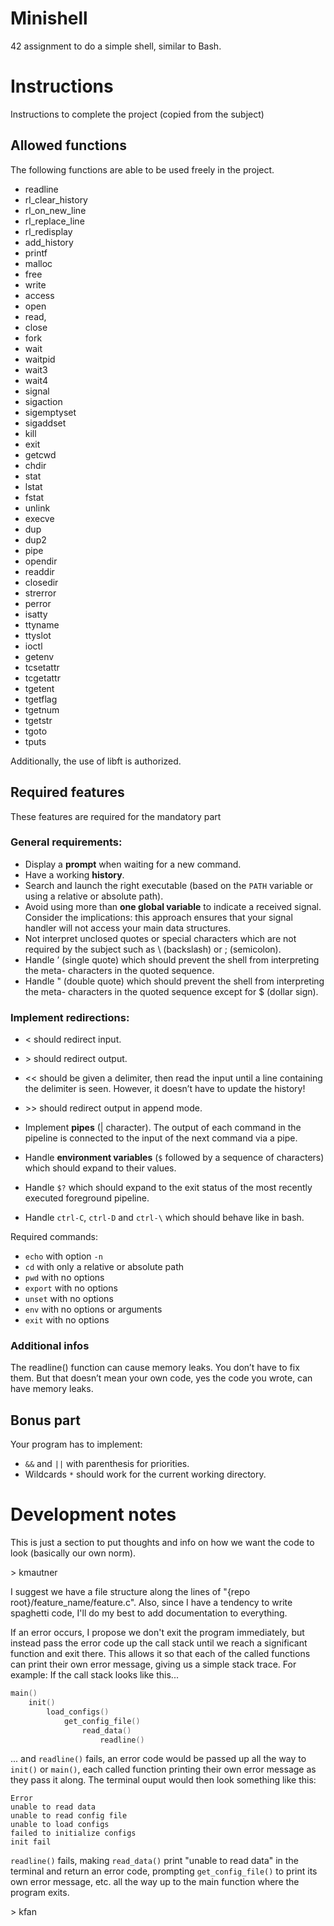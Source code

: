 # Minishell

42 assignment to do a simple shell, similar to Bash.

# Instructions

Instructions to complete the project (copied from the subject)

## Allowed functions

The following functions are able to be used freely in the project.
- readline
- rl_clear_history
- rl_on_new_line
- rl_replace_line
- rl_redisplay
- add_history
- printf
- malloc
- free
- write
- access
- open
- read,
- close
- fork
- wait
- waitpid
- wait3
- wait4
- signal
- sigaction
- sigemptyset
- sigaddset
- kill
- exit
- getcwd
- chdir
- stat
- lstat
- fstat
- unlink
- execve
- dup
- dup2
- pipe
- opendir
- readdir
- closedir
- strerror
- perror
- isatty
- ttyname
- ttyslot
- ioctl
- getenv
- tcsetattr
- tcgetattr
- tgetent
- tgetflag
- tgetnum
- tgetstr
- tgoto
- tputs

Additionally, the use of libft is authorized.

## Required features

These features are required for the mandatory part

### General requirements:
- Display a **prompt** when waiting for a new command.
- Have a working **history**.
- Search and launch the right executable (based on the `PATH` variable or using a relative or absolute path).
- Avoid using more than **one global variable** to indicate a received signal. Consider the implications: this approach ensures that your signal handler will not access your main data structures.
- Not interpret unclosed quotes or special characters which are not required by the subject such as \ (backslash) or ; (semicolon).
- Handle ’ (single quote) which should prevent the shell from interpreting the meta- characters in the quoted sequence.
- Handle " (double quote) which should prevent the shell from interpreting the meta- characters in the quoted sequence except for $ (dollar sign).

### Implement redirections:
- < should redirect input.
- \> should redirect output.
- << should be given a delimiter, then read the input until a line containing the
delimiter is seen. However, it doesn’t have to update the history!
- \>\> should redirect output in append mode.

- Implement **pipes** (| character). The output of each command in the pipeline is connected to the input of the next command via a pipe.
- Handle **environment variables** (`$` followed by a sequence of characters) which should expand to their values.
- Handle `$?` which should expand to the exit status of the most recently executed
foreground pipeline.
- Handle `ctrl-C`, `ctrl-D` and `ctrl-\` which should behave like in bash.

Required commands:
- `echo` with option `-n`
- `cd` with only a relative or absolute path
- `pwd` with no options
- `export` with no options
- `unset` with no options
- `env` with no options or arguments
- `exit` with no options

### Additional infos

The readline() function can cause memory leaks. You don’t have to fix them. But that doesn’t mean your own code, yes the code you wrote, can have memory leaks.

## Bonus part

Your program has to implement:
- `&&` and `||` with parenthesis for priorities.
- Wildcards `*` should work for the current working directory.

# Development notes

This is just a section to put thoughts and info on how we want the code to look (basically our own norm).

\> kmautner

I suggest we have a file structure along the lines of "{repo root}/feature_name/feature.c".
Also, since I have a tendency to write spaghetti code, I'll do my best to add documentation to everything.

If an error occurs, I propose we don't exit the program immediately, but instead pass the error code up
the call stack until we reach a significant function and exit there. This allows it so that each of the
called functions can print their own error message, giving us a simple stack trace.
For example: If the call stack looks like this...
```c
main()
    init()
        load_configs()
            get_config_file()
                read_data()
                    readline()
```
... and `readline()` fails, an error code would be passed up all the way to `init()` or `main()`,
each called function printing their own error message as they pass it along.
The terminal ouput would then look something like this:
```
Error
unable to read data
unable to read config file
unable to load configs
failed to initialize configs
init fail
```
`readline()` fails, making `read_data()` print "unable to read data" in the terminal and return an error code, prompting `get_config_file()` to print its own error message, etc. all the way up to the main
function where the program exits.

\> kfan


